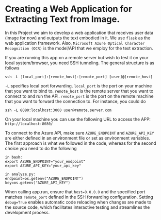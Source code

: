 # Creating a  Web Application for Extracting Text from Image.

In this Project we aim to develop a web application that receives user data (image for now) and outputs the text embodied in it. We use `flask` as the web application framework. Also, `Microsoft Azure Optical Character Recognition (OCR)` is the model/API that we employ for the text extraction.


If you are running this app on a remote server but wish to test it on your local system/browser, you need SSH tunneling. The general structure is as follows

 ```
ssh -L [local_port]:[remote_host]:[remote_port] [user]@[remote_host]
 ```

`-L` specifies local port forwarding. `local_port` is the port on your machine that you want to bind to. `remote_host` is the remote server that you want to connect to and run the API. `remote_port` is the port on the remote machine that you want to forward the connection to. For instance, you could do

```
ssh -L 8080:localhost:3000 user@remote.server.com
```
On your local machine you can use the following URL to access the APP: `http://localhost:8080/`

To connect to the Azure API, make sure `AZURE_ENDPOINT` and `AZURE_API_KEY` are either defined in an environment file or set as environment variables. The first approach is what we followed in the code, whereas for the second choice you need to do the following
```
in bash:
export AZURE_ENDPOINT="your_endpoint"
export AZURE_API_KEY="your_api_key"

in analyze.py:
endpoint=os.getenv("AZURE_ENDPOINT")
key=os.getenv("AZURE_API_KEY")
```
When calling app.run, ensure that `host=0.0.0.0` and the specified port matches `remote_port` defined in the SSH forwarding configuration. Setting `debug=True` enables automatic code reloading when changes are made to the source code, which facilitates interactive testing and streamlines the development process.


